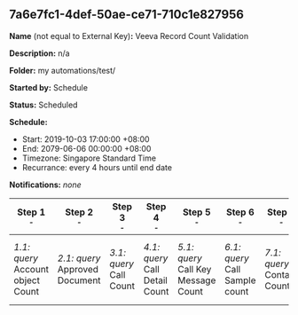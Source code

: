 ## 7a6e7fc1-4def-50ae-ce71-710c1e827956

**Name** (not equal to External Key)**:** Veeva Record Count Validation 

**Description:** n/a

**Folder:** my automations/test/

**Started by:** Schedule

**Status:** Scheduled

**Schedule:**

* Start: 2019-10-03 17:00:00 +08:00
* End: 2079-06-06 00:00:00 +08:00
* Timezone: Singapore Standard Time
* Recurrance: every 4 hours until end date

**Notifications:** _none_


| Step 1<br>_<small>-</small>_ | Step 2<br>_<small>-</small>_ | Step 3<br>_<small>-</small>_ | Step 4<br>_<small>-</small>_ | Step 5<br>_<small>-</small>_ | Step 6<br>_<small>-</small>_ | Step 7<br>_<small>-</small>_ | Step 8<br>_<small>-</small>_ | Step 9<br>_<small>-</small>_ | Step 10<br>_<small>-</small>_ | Step 11<br>_<small>-</small>_ | Step 12<br>_<small>-</small>_ | Step 13<br>_<small>-</small>_ | Step 14<br>_<small>-</small>_ | Step 15<br>_<small>-</small>_ | Step 16<br>_<small>-</small>_ | Step 17<br>_<small>-</small>_ | Step 18<br>_<small>-</small>_ | Step 19<br>_<small>-</small>_ | Step 20<br>_<small>-</small>_ |
| --- | --- | --- | --- | --- | --- | --- | --- | --- | --- | --- | --- | --- | --- | --- | --- | --- | --- | --- | --- |
| _1.1: query_<br>Account object Count | _2.1: query_<br>Approved Document | _3.1: query_<br>Call Count | _4.1: query_<br>Call Detail Count | _5.1: query_<br>Call Key Message Count | _6.1: query_<br>Call Sample count | _7.1: query_<br>Contact Count | _8.1: query_<br>Email Activity count | _9.1: query_<br>Lookup Table count | _10.1: query_<br>Lookup Table Role count | _11.1: query_<br>Lookup Table Type count | _12.1: query_<br>Multichannel Consent count | _13.1: query_<br>Product Catalog count | _14.1: query_<br>Product Metrics count | _15.1: query_<br>Question Response count | _16.1: query_<br>Sent Email count | _17.1: query_<br>Survey Question count | _18.1: query_<br>Survey Target count | _19.1: query_<br>User count | _20.1: query_<br>Survey count |
